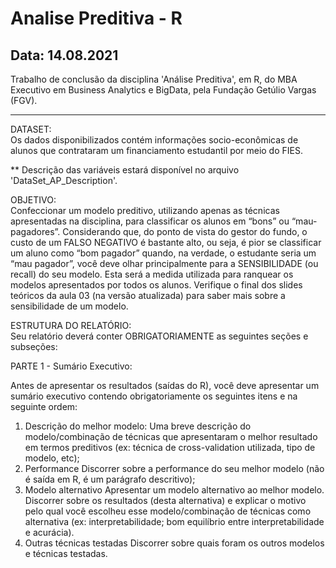 # Analise Preditiva - R

Data: 14.08.2021
------------------------------------------------
Trabalho de conclusão da disciplina 'Análise Preditiva', em R, do MBA Executivo em Business Analytics e BigData, pela Fundação Getúlio Vargas (FGV).


------------------------------------------------

DATASET:  
Os dados disponibilizados contém informações socio-econômicas de alunos que contrataram um financiamento
estudantil por meio do FIES.    

** Descrição das variáveis estará disponível no arquivo 'DataSet_AP_Description'.  

          
OBJETIVO:  
Confeccionar um modelo preditivo, utilizando apenas as técnicas apresentadas na disciplina, para
classificar os alunos em “bons” ou “mau-pagadores”. Considerando que, do ponto de vista do gestor do
fundo, o custo de um FALSO NEGATIVO é bastante alto, ou seja, é pior se classificar um aluno como “bom
pagador” quando, na verdade, o estudante seria um “mau pagador”, você deve olhar principalmente para
a SENSIBILIDADE (ou recall) do seu modelo. Esta será a medida utilizada para ranquear os
modelos apresentados por todos os alunos. Verifique o final dos slides teóricos da aula 03 (na versão
atualizada) para saber mais sobre a sensibilidade de um modelo.  
   

ESTRUTURA DO RELATÓRIO:   
Seu relatório deverá conter OBRIGATORIAMENTE as seguintes seções e subseções:

PARTE 1 - Sumário Executivo:   

Antes de apresentar os resultados (saídas do R), você deve apresentar um sumário executivo contendo
obrigatoriamente os seguintes itens e na seguinte ordem:         

1. Descrição do melhor modelo:
Uma breve descrição do modelo/combinação de técnicas que apresentaram o melhor resultado em termos
preditivos (ex: técnica de cross-validation utilizada, tipo de modelo, etc);
2. Performance
Discorrer sobre a performance do seu melhor modelo (não é saída em R, é um parágrafo descritivo);
3. Modelo alternativo
Apresentar um modelo alternativo ao melhor modelo. Discorrer sobre os resultados (desta alternativa)
e explicar o motivo pelo qual você escolheu esse modelo/combinação de técnicas como alternativa (ex:
interpretabilidade; bom equilíbrio entre interpretabilidade e acurácia).
4. Outras técnicas testadas
Discorrer sobre quais foram os outros modelos e técnicas testadas.

